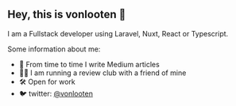 ## Hey, this is vonlooten 👋

I am a Fullstack developer using Laravel, Nuxt, React or Typescript.

Some information about me:

- 📰 From time to time I write Medium articles
- 👨‍💻 I am running a review club with a friend of mine
- 🛠️ Open for work
- 🐦 twitter: [@vonlooten](https://twitter.com/vonlooten)
